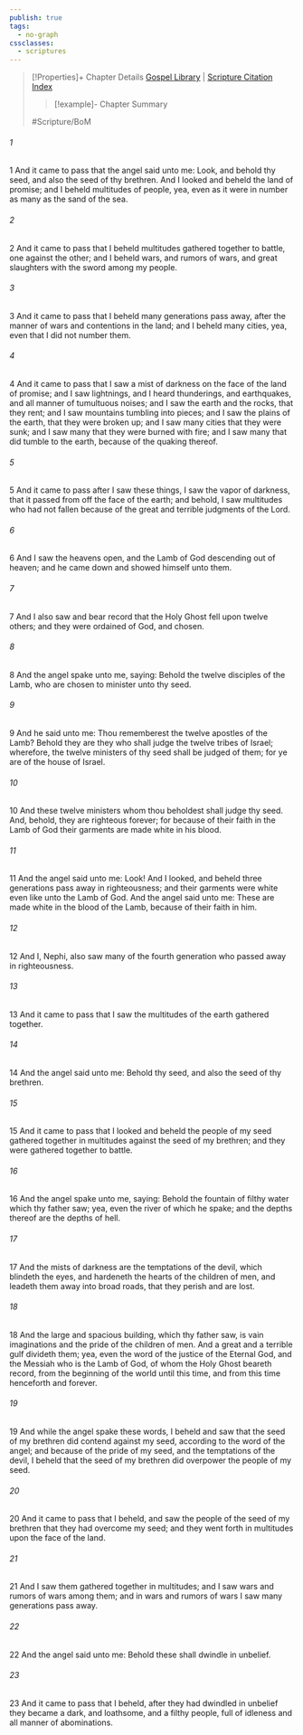 ```yaml
---
publish: true
tags:
  - no-graph
cssclasses:
  - scriptures
---
```

>[!Properties]+ Chapter Details
>[Gospel Library](https://churchofjesuschrist.org/study/scriptures/bofm/1-ne/12?lang=eng)    |    [Scripture Citation Index](https://scriptures.byu.edu/#0cd0c::c0cd0c)
>>[!example]- Chapter Summary
>> 
> 
>
>#Scripture/BoM
###### 1
1 And it came to pass that the angel said unto me: Look, and behold thy seed, and also the seed of thy brethren. And I looked and beheld the land of promise; and I beheld multitudes of people, yea, even as it were in number as many as the sand of the sea.
###### 2
2 And it came to pass that I beheld multitudes gathered together to battle, one against the other; and I beheld wars, and rumors of wars, and great slaughters with the sword among my people.
###### 3
3 And it came to pass that I beheld many generations pass away, after the manner of wars and contentions in the land; and I beheld many cities, yea, even that I did not number them.
###### 4
4 And it came to pass that I saw a mist of darkness on the face of the land of promise; and I saw lightnings, and I heard thunderings, and earthquakes, and all manner of tumultuous noises; and I saw the earth and the rocks, that they rent; and I saw mountains tumbling into pieces; and I saw the plains of the earth, that they were broken up; and I saw many cities that they were sunk; and I saw many that they were burned with fire; and I saw many that did tumble to the earth, because of the quaking thereof.
###### 5
5 And it came to pass after I saw these things, I saw the vapor of darkness, that it passed from off the face of the earth; and behold, I saw multitudes who had not fallen because of the great and terrible judgments of the Lord.
###### 6
6 And I saw the heavens open, and the Lamb of God descending out of heaven; and he came down and showed himself unto them.
###### 7
7 And I also saw and bear record that the Holy Ghost fell upon twelve others; and they were ordained of God, and chosen.
###### 8
8 And the angel spake unto me, saying: Behold the twelve disciples of the Lamb, who are chosen to minister unto thy seed.
###### 9
9 And he said unto me: Thou rememberest the twelve apostles of the Lamb? Behold they are they who shall judge the twelve tribes of Israel; wherefore, the twelve ministers of thy seed shall be judged of them; for ye are of the house of Israel.
###### 10
10 And these twelve ministers whom thou beholdest shall judge thy seed. And, behold, they are righteous forever; for because of their faith in the Lamb of God their garments are made white in his blood.
###### 11
11 And the angel said unto me: Look! And I looked, and beheld three generations pass away in righteousness; and their garments were white even like unto the Lamb of God. And the angel said unto me: These are made white in the blood of the Lamb, because of their faith in him.
###### 12
12 And I, Nephi, also saw many of the fourth generation who passed away in righteousness.
###### 13
13 And it came to pass that I saw the multitudes of the earth gathered together.
###### 14
14 And the angel said unto me: Behold thy seed, and also the seed of thy brethren.
###### 15
15 And it came to pass that I looked and beheld the people of my seed gathered together in multitudes against the seed of my brethren; and they were gathered together to battle.
###### 16
16 And the angel spake unto me, saying: Behold the fountain of filthy water which thy father saw; yea, even the river of which he spake; and the depths thereof are the depths of hell.
###### 17
17 And the mists of darkness are the temptations of the devil, which blindeth the eyes, and hardeneth the hearts of the children of men, and leadeth them away into broad roads, that they perish and are lost.
###### 18
18 And the large and spacious building, which thy father saw, is vain imaginations and the pride of the children of men. And a great and a terrible gulf divideth them; yea, even the word of the justice of the Eternal God, and the Messiah who is the Lamb of God, of whom the Holy Ghost beareth record, from the beginning of the world until this time, and from this time henceforth and forever.
###### 19
19 And while the angel spake these words, I beheld and saw that the seed of my brethren did contend against my seed, according to the word of the angel; and because of the pride of my seed, and the temptations of the devil, I beheld that the seed of my brethren did overpower the people of my seed.
###### 20
20 And it came to pass that I beheld, and saw the people of the seed of my brethren that they had overcome my seed; and they went forth in multitudes upon the face of the land.
###### 21
21 And I saw them gathered together in multitudes; and I saw wars and rumors of wars among them; and in wars and rumors of wars I saw many generations pass away.
###### 22
22 And the angel said unto me: Behold these shall dwindle in unbelief.
###### 23
23 And it came to pass that I beheld, after they had dwindled in unbelief they became a dark, and loathsome, and a filthy people, full of idleness and all manner of abominations.
